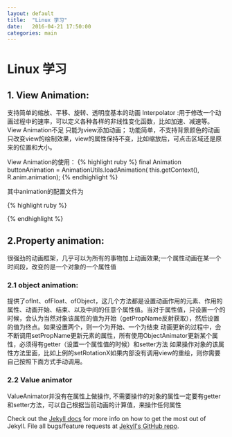 ```yaml
---
layout: default
title:  "Linux 学习"
date:   2016-04-21 17:50:00
categories: main
---
```


# Linux 学习
## 1. View Animation:
   支持简单的缩放、平移、旋转、透明度基本的动画
Interpolator :用于修改一个动画过程中的速率，可以定义各种各样的非线性变化函数，比如加速、减速等。
View Animation不足
只能为view添加动画；
功能简单，不支持背景颜色的动画
只改变view的绘制效果，view的属性保持不变，比如缩放后，可点击区域还是原来的位置和大小。

View Animation的使用：
{% highlight ruby %}
final Animation buttonAnimation = AnimationUtils.loadAnimation(
				this.getContext(), R.anim.animation);
{% endhighlight %}

其中animation的配置文件为

{% highlight ruby %}
<?xml version="1.0" encoding="utf-8"?>
<set xmlns:android="http://schemas.android.com/apk/res/android">
	<scale android:fromXScale="1.0" android:toXScale="1.5" android:interpolator="@android:anim/accelerate_decelerate_interpolator"
		android:fromYScale="1.0" android:toYScale="1.5" android:pivotX="50%"
		android:pivotY="50%" android:fillAfter="true" android:duration="5000" />
	<set>
		<alpha xmlns:android="http://schemas.android.com/apk/res/android"
			android:fromAlpha="0.2" android:toAlpha="1.0" android:duration="3000" />
		<rotate android:fromDegrees="0" android:toDegrees="360"
			android:toYScale="0.0" android:pivotX="50%" android:pivotY="50%"
			android:startOffset="700" android:duration="4000" />
		<translate android:fromXDelta="100%" android:toXDelta="00%"
			android:fromYDelta="60%" android:toYDelta="00%" android:duration="3000"
			android:zAdjustment="bottom" />
	</set>
</set>
{% endhighlight %}

## 2.Property animation:
很强劲的动画框架，几乎可以为所有的事物加上动画效果;一个属性动画在某一个时间段，改变的是一个对象的一个属性值


### 2.1 object animation:
提供了ofInt、ofFloat、ofObject，这几个方法都是设置动画作用的元素、作用的属性、动画开始、结束、以及中间的任意个属性值。当对于属性值，只设置一个的时候，会认为当然对象该属性的值为开始（getPropName反射获取），然后设置的值为终点。如果设置两个，则一个为开始、一个为结束
动画更新的过程中，会不断调用setPropName更新元素的属性，所有使用ObjectAnimator更新某个属性，必须得有getter（设置一个属性值的时候）和setter方法
如果操作对象的该属性方法里面，比如上例的setRotationX如果内部没有调用view的重绘，则你需要自己按照下面方式手动调用。
### 2.2 Value animator
ValueAnimator并没有在属性上做操作, 不需要操作的对象的属性一定要有getter和setter方法，可以自己根据当前动画的计算值，来操作任何属性

Check out the [Jekyll docs][jekyll] for more info on how to get the most out of Jekyll. File all bugs/feature requests at [Jekyll's GitHub repo][jekyll-gh].

[jekyll-gh]: https://github.com/mojombo/jekyll
[jekyll]:    http://jekyllrb.com